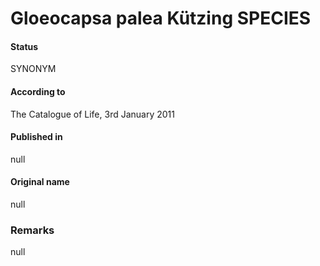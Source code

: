 # Gloeocapsa palea Kützing SPECIES

#### Status
SYNONYM

#### According to
The Catalogue of Life, 3rd January 2011

#### Published in
null

#### Original name
null

### Remarks
null